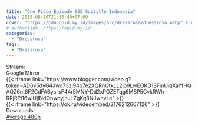 ```yaml
---
title: "One Piece Episode 665 Subtitle Indonesia"
date: 2019-08-20T21:10:40+07:00
cover: "https://cdn.opid.my.id/images/arc/dressrosa/dressrosa.webp" # Optional, cover
# authorlink: https://opid.my.id
categories:
  - "Dressrosa"
tags:
  - "Dressrosa"
---
```

<div class="ui menu violet borderless inverted">
  <div class="header item active">
        Stream:
    </div>
  <a class="active item" data-tab="google">
    <i class="google drive icon"></i> Google
  </a>
  <a class="item nounderline" data-tab="mirror">
    <i class="odnoklassniki icon"></i> Mirror
  </a>
</div>
<div class="ui bottom attached tab segment active" style="border:0 !important;" data-tab="google">
{{< iframe link="https://www.blogger.com/video.g?token=AD6v5dyG4Jwd73zj94o7e2XQRnQtkLL2io9LwEOKD1SFmUiqXaYfHQAQZ6nt6F2CdFABys_sF44r5MNY-Dd2xPOZETqg6MSP5CvkRWh-RRjRPl16wiUjINdOnwoyjhJLZgKg8NJwnvLe" >}}
</div>
<div class="ui bottom attached tab segment" style="border:0 !important;" data-tab="mirror">
{{< iframe link="https://ok.ru/videoembed/2176212667126" >}}
</div>
<div class="ui menu violet borderless inverted">
  <div class="header item active">
        Downloads:
    </div>
  <a class="item nounderline" href="https://ouo.io/xXKfGl" target="_blank" rel="dofollow"><i class="google drive icon"></i>
    Average 480p</a>
</div>